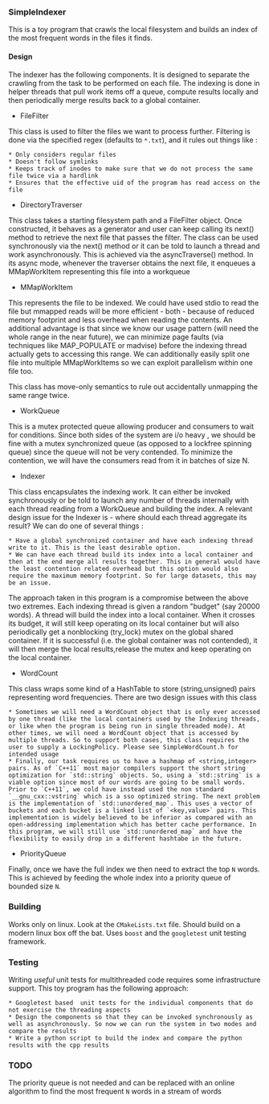 ### SimpleIndexer

This is a toy program that crawls the local filesystem and builds an index of the most frequent words in the files it finds.

#### Design

The indexer has the following components. It is designed to separate the crawling from the task to be performed on each file. The indexing is done in helper threads that pull work items off a queue, compute results locally and then periodically merge results back to a global container.

- FileFilter 

This class is used to filter the files we want to process further. Filtering is done via the specified regex (defaults to `*.txt`), and it rules out things like :

    * Only considers regular files
    * Doesn't follow symlinks
    * Keeps track of inodes to make sure that we do not process the same file twice via a hardlink
    * Ensures that the effective uid of the program has read access on the file

- DirectoryTraverser

This class takes a starting filesystem path and a FileFilter object. Once constructed, it behaves as a generator and user can keep calling its next() method to retrieve the next file that passes the filter. The class can be used synchronously via the next() method or it can be told to launch a thread and work asynchronously. This is achieved via the asyncTraverse() method. In its async mode, whenever the traverser obtains the next file, it enqueues a MMapWorkItem representing this file into a workqueue

- MMapWorkItem

This represents the file to be indexed. We could have used stdio to read the file but mmapped reads will be more efficient - both - because of reduced memory footprint and less overhead when reading the contents. An additional advantage is that since we know our usage pattern (will need the whole range in the near future), we can minimize page faults (via techniques like MAP_POPULATE or madvise) before the indexing thread actually gets to accessing this range. We can additionally easily split one file into multiple MMapWorkItems so we can exploit parallelism within one file too.

This class has move-only semantics to rule out accidentally unmapping the same range twice.

- WorkQueue

This is a mutex protected queue allowing producer and consumers to wait for conditions. Since both sides of the system are i/o heavy , we should be fine with a mutex synchronized queue (as opposed to a lockfree spinning queue) since the queue will not be very contended. To minimize the contention, we will have the consumers read from it in batches of size N.

- Indexer

This class encapsulates the indexing work. It can either be invoked synchronously or be told to launch any number of
threads internally with each thread reading from a WorkQueue and building the index. A relevant design issue for the Indexer is - where should each thread aggregate its result? We can do one of several things : 

    * Have a global synchronized container and have each indexing thread write to it. This is the least desirable option.
    * We can have each thread build its index into a local container and then at the end merge all results together. This in general would have the least contention related overhead but this option would also require the maximum memory footprint. So for large datasets, this may be an issue.

The approach taken in this program is a compromise between the above two extremes. Each indexing thread is given a random "budget" (say 20000 words). A thread will build the index into a local container. When it crosses its budget, it will still keep operating on its local container but will also periodically get a nonblocking (try_lock) mutex on the global shared container. If it is successful (i.e. the global container was not contended), it will then merge the local results,release the mutex and keep operating on the local container.

- WordCount

This class wraps some kind of a HashTable to store (string,unsigned) pairs representing word frequencies. There are two design issues with this class

    * Sometimes we will need a WordCount object that is only ever accessed by one thread (like the local containers used by the Indexing threads, or like when the program is being run in single threaded mode). At other times, we will need a WordCount object that is accessed by multiple threads. So to support both cases, this class requires the user to supply a LockingPolicy. Please see SimpleWordCount.h for intended usage
    * Finally, our task requires us to have a hashmap of <string,integer> pairs. As of `C++11` most major compilers support the short string optimization for `std::string` objects. So, using a `std::string` is a viable option since most of our words are going to be small words. Prior to `C++11`, we cold have instead used the non standard `__gnu_cxx::vstring` which is a sso optimized string. The next problem is the implementation of `std::unordered_map`. This uses a vector of buckets and each bucket is a linked list of `<key,value>` pairs. This implementation is widely believed to be inferior as compared with an open-addressing implementation which has better cache performance. In this program, we will still use `std::unordered_map` and have the flexibility to easily drop in a different hashtabe in the future.

- PriorityQueue

Finally, once we have the full index we then need to extract the top `N` words. This is achieved by feeding the whole index into a priority queue of bounded size `N`.

### Building

Works only on linux. Look at the `CMakeLists.txt` file. Should build on a modern linux box off the bat. Uses `boost` and the `googletest` unit testing framework.

### Testing

Writing *useful* unit tests for multithreaded code requires some infrastructure support. This toy program has the following approach:

    * Googletest based  unit tests for the individual components that do not exercise the threading aspects
    * Design the components so that they can be invoked synchronously as well as asynchronously. So now we can run the system in two modes and compare the results
    * Write a python script to build the index and compare the python results with the cpp results

### TODO

The priority queue is not needed and can be replaced with an online algorithm to find the most frequent `N` words in a stream of words







